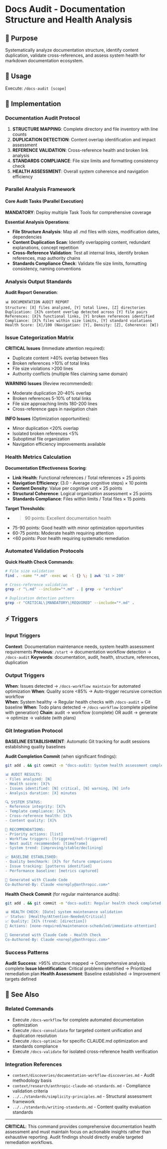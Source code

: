 # Docs Audit - Documentation Structure and Health Analysis

## 🎯 Purpose
Systematically analyze documentation structure, identify content duplication, validate cross-references, and assess system health for markdown documentation ecosystem.

## 🚀 Usage
Execute: `/docs-audit [scope]`

## 🔧 Implementation

### Documentation Audit Protocol
1. **STRUCTURE MAPPING**: Complete directory and file inventory with line counts
2. **DUPLICATION DETECTION**: Content overlap identification and impact assessment
3. **REFERENCE VALIDATION**: Cross-reference health and broken link analysis
4. **STANDARDS COMPLIANCE**: File size limits and formatting consistency check
5. **HEALTH ASSESSMENT**: Overall system coherence and navigation efficiency

### Parallel Analysis Framework

#### Core Audit Tasks (Parallel Execution)
**MANDATORY**: Deploy multiple Task Tools for comprehensive coverage

**Essential Analysis Operations**:
- **File Structure Analysis**: Map all .md files with sizes, modification dates, dependencies
- **Content Duplication Scan**: Identify overlapping content, redundant explanations, concept repetition
- **Cross-Reference Validation**: Test all internal links, identify broken references, map authority chains
- **Standards Compliance Check**: Validate file size limits, formatting consistency, naming conventions

### Analysis Output Standards
**Audit Report Generation**:
```
📊 DOCUMENTATION AUDIT REPORT
Structure: [X] files analyzed, [Y] total lines, [Z] directories
Duplication: [X]% content overlap detected across [Y] file pairs
References: [X]% functional links, [Y] broken references identified
Compliance: [X]% files within size limits, [Y] standard violations
Health Score: [X]/100 (Navigation: [Y], Density: [Z], Coherence: [W])
```

### Issue Categorization Matrix
**CRITICAL Issues** (Immediate attention required):
- Duplicate content >40% overlap between files
- Broken references >10% of total links
- File size violations >200 lines
- Authority conflicts (multiple files claiming same domain)

**WARNING Issues** (Review recommended):
- Moderate duplication 20-40% overlap
- Broken references 5-10% of total links
- File size approaching limits 180-200 lines
- Cross-reference gaps in navigation chain

**INFO Issues** (Optimization opportunities):
- Minor duplication <20% overlap
- Isolated broken references <5%
- Suboptimal file organization
- Navigation efficiency improvements available

### Health Metrics Calculation
**Documentation Effectiveness Scoring**:
- **Link Health**: Functional references / Total references × 25 points
- **Navigation Efficiency**: (3.0 - Average cognitive steps) × 10 points
- **Content Density**: Value per cognitive unit × 25 points
- **Structural Coherence**: Logical organization assessment × 25 points
- **Standards Compliance**: Files within limits / Total files × 15 points

**Target Thresholds**:
- >90 points: Excellent documentation health
- 75-90 points: Good health with minor optimization opportunities
- 60-75 points: Moderate health requiring attention
- <60 points: Poor health requiring systematic remediation

### Automated Validation Protocols
**Quick Health Check Commands**:
```bash
# File size validation
find . -name "*.md" -exec wc -l {} \; | awk '$1 > 200'

# Cross-reference validation
grep -r "\.md" --include="*.md" . | grep -v "archive"

# Duplication detection pattern
grep -r "CRITICAL\|MANDATORY\|REQUIRED" --include="*.md" .
```

## ⚡ Triggers

### Input Triggers
**Context**: Documentation maintenance needs, system health assessment requirements
**Previous**: `/start` → documentation workflow detection → `/docs-audit`
**Keywords**: documentation, audit, health, structure, references, duplication

### Output Triggers
**When**: Issues detected → `/docs-workflow maintain` for automated optimization
**When**: Quality score <85% → Auto-trigger recursive correction workflow  
**When**: System healthy → Regular health checks with `/docs-audit` + Git baseline
**When**: Todo plans detected → `/docs-workflow` (complete pipeline with generation)
**Chain**: audit → workflow (complete) OR audit → generate → optimize → validate (with plans)

### Git Integration Protocol
**BASELINE ESTABLISHMENT**: Automatic Git tracking for audit sessions establishing quality baselines

**Audit Completion Commit** (when significant findings):
```bash
git add . && git commit -m "docs-audit: System health assessment completed

📊 AUDIT RESULTS:
- Files analyzed: [N]
- Health score: [X]%
- Issues identified: [N] critical, [N] warning, [N] info
- Analysis duration: [X] minutes

🔍 SYSTEM STATUS:
- Reference integrity: [X]%
- Template compliance: [X]%
- Cross-reference health: [X]%
- Content quality: [X]%

🎯 RECOMMENDATIONS:
- Priority actions: [list]
- Workflow triggers: [triggered/not-triggered]
- Next audit recommended: [timeframe]
- System trend: [improving/stable/declining]

📈 BASELINE ESTABLISHED:
- Quality benchmark: [X]% for future comparisons
- Issue tracking: [patterns identified]
- Performance baseline: [metrics captured]

🤖 Generated with Claude Code
Co-Authored-By: Claude <noreply@anthropic.com>"
```

**Health Check Commit** (for regular maintenance audits):
```bash
git add . && git commit -m "docs-audit: Regular health check completed

📊 HEALTH CHECK: [Date] system maintenance validation
✅ Status: [Healthy/Attention-Needed/Critical]
📈 Quality: [X]% (trend: [direction])
🔧 Actions: [none-required/maintenance-scheduled/immediate-attention]

🤖 Generated with Claude Code - Health Check
Co-Authored-By: Claude <noreply@anthropic.com>"
```

### Success Patterns
**Audit Success**: >95% structure mapped → Comprehensive analysis complete
**Issue Identification**: Critical problems identified → Prioritized remediation plan
**Health Assessment**: Baseline established → Improvement targets defined

## 🔗 See Also

### Related Commands
- Execute `/docs-workflow` for complete automated documentation optimization
- Execute `/docs-consolidate` for targeted content unification and duplication resolution
- Execute `/docs-optimize` for specific CLAUDE.md optimization and standards compliance
- Execute `/docs-validate` for isolated cross-reference health verification

### Integration References
- `context/discoveries/documentation-workflow-discoveries.md` - Audit methodology basis
- `context/research/anthropic-claude-md-standards.md` - Compliance validation criteria
- `../../standards/simplicity-principles.md` - Structural assessment framework
- `../../standards/writing-standards.md` - Content quality evaluation standards

---

**CRITICAL**: This command provides comprehensive documentation health assessment and must maintain focus on actionable insights rather than exhaustive reporting. Audit findings should directly enable targeted remediation workflows.